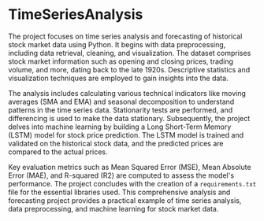 # TimeSeriesAnalysis

The project focuses on time series analysis and forecasting of historical stock market data using Python. It begins with data preprocessing, including data retrieval, cleaning, and visualization. The dataset comprises stock market information such as opening and closing prices, trading volume, and more, dating back to the late 1920s. Descriptive statistics and visualization techniques are employed to gain insights into the data.

The analysis includes calculating various technical indicators like moving averages (SMA and EMA) and seasonal decomposition to understand patterns in the time series data. Stationarity tests are performed, and differencing is used to make the data stationary. Subsequently, the project delves into machine learning by building a Long Short-Term Memory (LSTM) model for stock price prediction. The LSTM model is trained and validated on the historical stock data, and the predicted prices are compared to the actual prices.

Key evaluation metrics such as Mean Squared Error (MSE), Mean Absolute Error (MAE), and R-squared (R2) are computed to assess the model's performance. The project concludes with the creation of a `requirements.txt` file for the essential libraries used. This comprehensive analysis and forecasting project provides a practical example of time series analysis, data preprocessing, and machine learning for stock market data.
